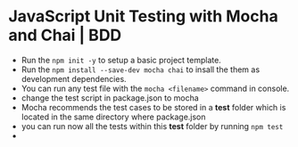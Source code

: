 # JavaScript Unit Testing with Mocha and Chai | BDD

-   Run the `npm init -y` to setup a basic project template.
-   Run the `npm install --save-dev mocha chai` to insall the them as development dependencies.
-   You can run any test file with the `mocha <filename>` command in console.
-   change the test script in package.json to mocha
-   Mocha recommends the test cases to be stored in a **test** folder which is located in the same directory where package.json
-   you can run now all the tests within this **test** folder by running `npm test`
-
